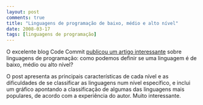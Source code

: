 ```yaml
---
layout: post
comments: true
title: "Linguagens de programação de baixo, médio e alto nível"
date: 2008-03-17
tags: [linguagens de programação]
---
```

O excelente blog Code Commit [publicou um artigo interessante](http://www.codecommit.com/blog/java/defining-high-mid-and-low-level-languages) sobre linguagens de programação: como podemos definir se uma linguagem é de baixo, médio ou alto nível?

O post apresenta as principais características de cada nível e as dificuldades de se classificar as linguagens num nível específico, e inclui um gráfico apontando a classificação de algumas das linguagens mais populares, de acordo com a experiência do autor. Muito interessante.

